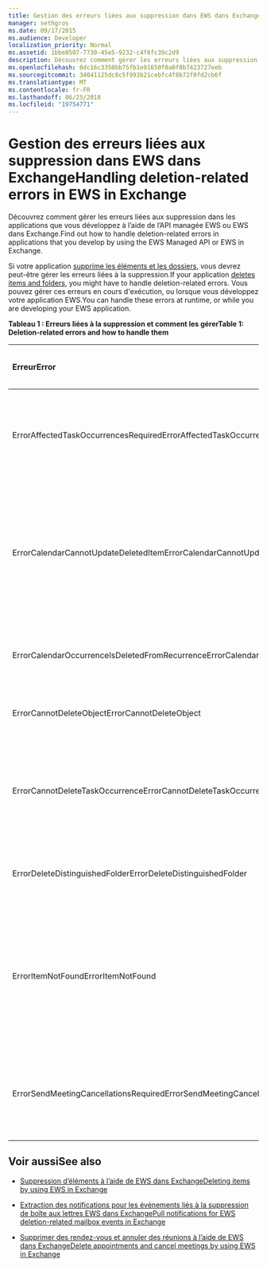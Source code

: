 ```yaml
---
title: Gestion des erreurs liées aux suppression dans EWS dans Exchange
manager: sethgros
ms.date: 09/17/2015
ms.audience: Developer
localization_priority: Normal
ms.assetid: 1bbe8507-7730-45e5-9232-c4f6fc39c2d9
description: Découvrez comment gérer les erreurs liées aux suppression dans les applications que vous développez à l’aide de l’API managée EWS ou EWS dans Exchange.
ms.openlocfilehash: 0dc16c3350bb75fb1e91650f0a0f0b7423727eeb
ms.sourcegitcommit: 34041125dc8c5f993b21cebfc4f8b72f0fd2cb6f
ms.translationtype: MT
ms.contentlocale: fr-FR
ms.lasthandoff: 06/25/2018
ms.locfileid: "19754771"
---
```

# <a name="handling-deletion-related-errors-in-ews-in-exchange"></a><span data-ttu-id="137a2-103">Gestion des erreurs liées aux suppression dans EWS dans Exchange</span><span class="sxs-lookup"><span data-stu-id="137a2-103">Handling deletion-related errors in EWS in Exchange</span></span>

<span data-ttu-id="137a2-104">Découvrez comment gérer les erreurs liées aux suppression dans les applications que vous développez à l’aide de l’API managée EWS ou EWS dans Exchange.</span><span class="sxs-lookup"><span data-stu-id="137a2-104">Find out how to handle deletion-related errors in applications that you develop by using the EWS Managed API or EWS in Exchange.</span></span>
  
<span data-ttu-id="137a2-105">Si votre application [supprime les éléments et les dossiers](deleting-items-by-using-ews-in-exchange.md), vous devrez peut-être gérer les erreurs liées à la suppression.</span><span class="sxs-lookup"><span data-stu-id="137a2-105">If your application [deletes items and folders](deleting-items-by-using-ews-in-exchange.md), you might have to handle deletion-related errors.</span></span> <span data-ttu-id="137a2-106">Vous pouvez gérer ces erreurs en cours d'exécution, ou lorsque vous développez votre application EWS.</span><span class="sxs-lookup"><span data-stu-id="137a2-106">You can handle these errors at runtime, or while you are developing your EWS application.</span></span>
  
<span data-ttu-id="137a2-107">**Tableau 1 : Erreurs liées à la suppression et comment les gérer**</span><span class="sxs-lookup"><span data-stu-id="137a2-107">**Table 1: Deletion-related errors and how to handle them**</span></span>

|<span data-ttu-id="137a2-108">**Erreur**</span><span class="sxs-lookup"><span data-stu-id="137a2-108">**Error**</span></span>|<span data-ttu-id="137a2-109">**Cet événement se produit lorsque vous essayez de...**</span><span class="sxs-lookup"><span data-stu-id="137a2-109">**Occurs when you try to…**</span></span>|<span data-ttu-id="137a2-110">**Traiter par...**</span><span class="sxs-lookup"><span data-stu-id="137a2-110">**Handle it by…**</span></span>|
|:-----|:-----|:-----|
|<span data-ttu-id="137a2-111">ErrorAffectedTaskOccurrencesRequired</span><span class="sxs-lookup"><span data-stu-id="137a2-111">ErrorAffectedTaskOccurrencesRequired</span></span>  <br/> |<span data-ttu-id="137a2-112">Supprimer une instance d’une tâche périodique, et la propriété **AffectedTaskOccurrence** n’est pas définie.</span><span class="sxs-lookup"><span data-stu-id="137a2-112">Delete an instance of a recurring task, and the **AffectedTaskOccurrence** property is not set.</span></span>  <br/> |<span data-ttu-id="137a2-113">Définition de la propriété **AffectedTaskOccurrence** et la suppression de nouvelle tentative en cours.</span><span class="sxs-lookup"><span data-stu-id="137a2-113">Setting the **AffectedTaskOccurrence** property, and retrying the deletion.</span></span>  <br/> |
|<span data-ttu-id="137a2-114">ErrorCalendarCannotUpdateDeletedItem</span><span class="sxs-lookup"><span data-stu-id="137a2-114">ErrorCalendarCannotUpdateDeletedItem</span></span>  <br/> |<span data-ttu-id="137a2-115">Mettre à jour un élément de calendrier situé dans le dossier éléments supprimés lors de la mise à jour risque de l’envoi d’une invitation à la réunion aux participants.</span><span class="sxs-lookup"><span data-stu-id="137a2-115">Update a calendar item located in the Deleted Items folder when the update would result in sending a meeting invite to attendees.</span></span>  <br/> |<span data-ttu-id="137a2-116">L’annulation de la mise à jour ou déplaçant l’élément de calendrier dans le dossier de calendrier par défaut et mise à jour de l’élément de calendrier.</span><span class="sxs-lookup"><span data-stu-id="137a2-116">Canceling the update or moving the calendar item back to the default Calendar folder and updating the calendar item.</span></span>  <br/> |
|<span data-ttu-id="137a2-117">ErrorCalendarOccurrenceIsDeletedFromRecurrence</span><span class="sxs-lookup"><span data-stu-id="137a2-117">ErrorCalendarOccurrenceIsDeletedFromRecurrence</span></span>  <br/> |<span data-ttu-id="137a2-118">Faire référence à une occurrence d’un rendez-vous périodique supprimée.</span><span class="sxs-lookup"><span data-stu-id="137a2-118">Reference a deleted occurrence of a recurring appointment.</span></span>  <br/> |<span data-ttu-id="137a2-119">Suppression d’une référence à une occurrence supprimée.</span><span class="sxs-lookup"><span data-stu-id="137a2-119">Removing a reference to a deleted occurrence.</span></span>  <br/> |
|<span data-ttu-id="137a2-120">ErrorCannotDeleteObject</span><span class="sxs-lookup"><span data-stu-id="137a2-120">ErrorCannotDeleteObject</span></span>  <br/> |<span data-ttu-id="137a2-121">Supprimer un élément qui ne peut pas être supprimé.</span><span class="sxs-lookup"><span data-stu-id="137a2-121">Delete an item that cannot be deleted.</span></span>  <br/> |<span data-ttu-id="137a2-122">Quitter tente de supprimer l’élément.</span><span class="sxs-lookup"><span data-stu-id="137a2-122">Quitting attempts to delete the item.</span></span>  <br/> |
|<span data-ttu-id="137a2-123">ErrorCannotDeleteTaskOccurrence</span><span class="sxs-lookup"><span data-stu-id="137a2-123">ErrorCannotDeleteTaskOccurrence</span></span>  <br/> |<span data-ttu-id="137a2-124">Supprimer une occurrence d’une tâche non périodique ou la dernière occurrence d’une tâche périodique.</span><span class="sxs-lookup"><span data-stu-id="137a2-124">Delete an occurrence of a nonrecurring task or delete the last occurrence of a recurring task.</span></span>  <br/> |<span data-ttu-id="137a2-125">Suppression d’une tâche non périodique ou quitter tente de supprimer la dernière occurrence d’une tâche périodique.</span><span class="sxs-lookup"><span data-stu-id="137a2-125">Deleting a nonrecurring task or quitting attempts to delete the last occurrence of a recurring task.</span></span>  <br/> |
|<span data-ttu-id="137a2-126">ErrorDeleteDistinguishedFolder</span><span class="sxs-lookup"><span data-stu-id="137a2-126">ErrorDeleteDistinguishedFolder</span></span>  <br/> |<span data-ttu-id="137a2-127">Supprimer un dossier unique.</span><span class="sxs-lookup"><span data-stu-id="137a2-127">Delete a distinguished folder.</span></span>  <br/> |<span data-ttu-id="137a2-128">Indiquant que les dossiers par défaut ne peut pas être supprimées.</span><span class="sxs-lookup"><span data-stu-id="137a2-128">Indicating that default folders cannot be deleted.</span></span>  <br/> |
|<span data-ttu-id="137a2-129">ErrorItemNotFound</span><span class="sxs-lookup"><span data-stu-id="137a2-129">ErrorItemNotFound</span></span>  <br/> |<span data-ttu-id="137a2-130">Accéder à un élément définitivement supprimé.</span><span class="sxs-lookup"><span data-stu-id="137a2-130">Access a permanently deleted item.</span></span>  <br/> |<span data-ttu-id="137a2-131">Suppression des références à un élément lorsqu’il est supprimé de la banque.</span><span class="sxs-lookup"><span data-stu-id="137a2-131">Removing references to an item when it is deleted from the store.</span></span> <span data-ttu-id="137a2-132">Si un élément est récupéré, assurez-vous que vous rétablissez les références requises pour le client.</span><span class="sxs-lookup"><span data-stu-id="137a2-132">If an item is recovered, make sure that you reinstate required references to the client.</span></span>  <br/> |
|<span data-ttu-id="137a2-133">ErrorSendMeetingCancellationsRequired</span><span class="sxs-lookup"><span data-stu-id="137a2-133">ErrorSendMeetingCancellationsRequired</span></span>  <br/> |<span data-ttu-id="137a2-134">Supprimer un élément de calendrier sans spécifier si les annulations de réunion doivent être envoyées.</span><span class="sxs-lookup"><span data-stu-id="137a2-134">Delete a calendar item without specifying whether meeting cancellations should be sent.</span></span>  <br/> |<span data-ttu-id="137a2-135">Vous spécifiez que les annulations de réunion doit ou ne doit pas être envoyée.</span><span class="sxs-lookup"><span data-stu-id="137a2-135">Specifying that meeting cancellations should or should not be sent.</span></span>  <br/> |
   
## <a name="see-also"></a><span data-ttu-id="137a2-136">Voir aussi</span><span class="sxs-lookup"><span data-stu-id="137a2-136">See also</span></span>


- [<span data-ttu-id="137a2-137">Suppression d’éléments à l’aide de EWS dans Exchange</span><span class="sxs-lookup"><span data-stu-id="137a2-137">Deleting items by using EWS in Exchange</span></span>](deleting-items-by-using-ews-in-exchange.md)
    
- [<span data-ttu-id="137a2-138">Extraction des notifications pour les événements liés à la suppression de boîte aux lettres EWS dans Exchange</span><span class="sxs-lookup"><span data-stu-id="137a2-138">Pull notifications for EWS deletion-related mailbox events in Exchange</span></span>](pull-notifications-for-ews-deletion-related-mailbox-events-in-exchange.md)
    
- [<span data-ttu-id="137a2-139">Supprimer des rendez-vous et annuler des réunions à l’aide de EWS dans Exchange</span><span class="sxs-lookup"><span data-stu-id="137a2-139">Delete appointments and cancel meetings by using EWS in Exchange</span></span>](how-to-delete-appointments-and-cancel-meetings-by-using-ews-in-exchange.md)
    

